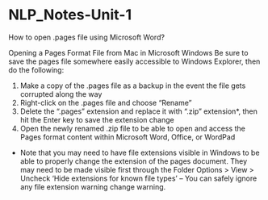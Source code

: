 # NLP_Notes-Unit-1

How to open .pages file using Microsoft Word?

Opening a Pages Format File from Mac in Microsoft Windows
Be sure to save the pages file somewhere easily accessible to Windows Explorer, then do the following:

1. Make a copy of the .pages file as a backup in the event the file gets corrupted along the way
2. Right-click on the .pages file and choose “Rename”
3. Delete the “.pages” extension and replace it with “.zip” extension*, then hit the Enter key to save the extension change
4. Open the newly renamed .zip file to be able to open and access the Pages format content within Microsoft Word, Office, or WordPad
* Note that you may need to have file extensions visible in Windows to be able to properly change the extension of the pages document. They may need to be made visible first through the Folder Options > View > Uncheck ‘Hide extensions for known file types’ – You can safely ignore any file extension warning change warning.
